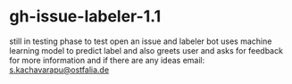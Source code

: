 # gh-issue-labeler-1.1
still in testing phase
to test open an issue and labeler bot uses machine learning model to predict label and also greets user and asks for feedback
for more information  and if there are any ideas email: s.kachavarapu@ostfalia.de
